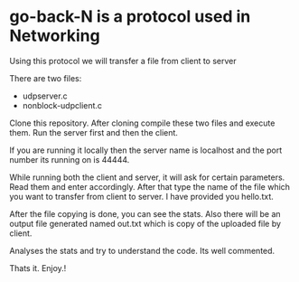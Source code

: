 # go-back-N is a protocol used in Networking

Using this protocol we will transfer a file from client to server

There are two files:
- udpserver.c
- nonblock-udpclient.c

Clone this repository. After cloning compile these two files and execute them.
Run the server first and then the client.

If you are running it locally then the server name is localhost and the port number its running on is 44444.

While running both the client and server, it will ask for certain parameters. Read them and enter accordingly.
After that type the name of the file which you want to transfer from client to server. I have provided you hello.txt.

After the file copying is done, you can see the stats. Also there will be an output file generated named out.txt which is copy of the uploaded file by client.

Analyses the stats and try to understand the code. Its well commented.

Thats it. Enjoy.!
